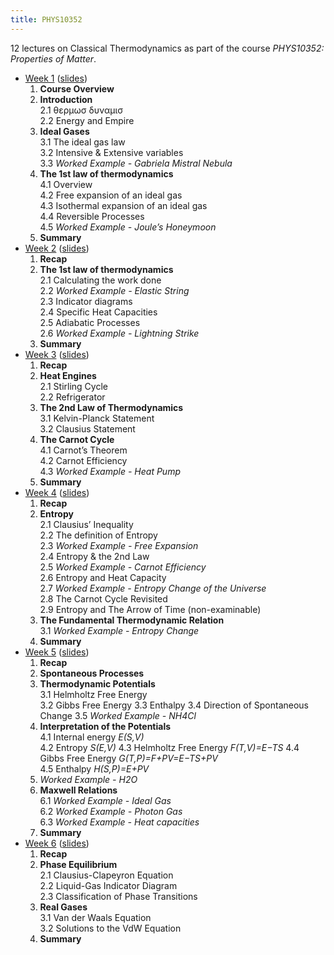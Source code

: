 ```yaml
---
title: PHYS10352
---
```


12 lectures on Classical Thermodynamics as part of the course *PHYS10352: Properties of Matter*.

* <ins>Week 1</ins> ([slides](phys10352/PHYS10352___Week_1-updated.pdf))  
    1. **Course Overview**  
    2. **Introduction**  
      2.1 θερμωσ δυναμισ  
      2.2 Energy and Empire  
    3. **Ideal Gases**  
      3.1 The ideal gas law  
      3.2 Intensive & Extensive variables  
      3.3 *Worked Example - Gabriela Mistral Nebula*  
    4. **The 1st law of thermodynamics**  
      4.1 Overview  
      4.2 Free expansion of an ideal gas  
      4.3 Isothermal expansion of an ideal gas  
      4.4 Reversible Processes  
      4.5 *Worked Example - Joule’s Honeymoon*  
    5. **Summary**  
* <ins>Week 2</ins> ([slides](phys10352/PHYS10352___Week_2-updated.pdf))  
    1. **Recap**
    2. **The 1st law of thermodynamics**  
        2.1 Calculating the work done  
        2.2 *Worked Example - Elastic String*  
        2.3 Indicator diagrams  
        2.4 Specific Heat Capacities  
        2.5 Adiabatic Processes  
        2.6 *Worked Example - Lightning Strike*  
    3. **Summary**  
* <ins>Week 3</ins> ([slides](phys10352/PHYS10352___Week_3-updated.pdf))  
    1. **Recap**  
    2. **Heat Engines**  
        2.1 Stirling Cycle  
        2.2 Refrigerator  
    3. **The 2nd Law of Thermodynamics**  
        3.1 Kelvin-Planck Statement  
        3.2 Clausius Statement  
    4. **The Carnot Cycle**  
        4.1 Carnot’s Theorem  
        4.2 Carnot Efficiency  
        4.3 *Worked Example - Heat Pump*  
    5. **Summary**  
* <ins>Week 4</ins> ([slides](phys10352/PHYS10352___Week_4-updated2.pdf))  
    1. **Recap**
    2. **Entropy**  
        2.1 Clausius’ Inequality  
        2.2 The definition of Entropy  
        2.3 *Worked Example - Free Expansion*  
        2.4 Entropy & the 2nd Law  
        2.5 *Worked Example - Carnot Efficiency*  
        2.6 Entropy and Heat Capacity  
        2.7 *Worked Example - Entropy Change of the Universe*  
        2.8 The Carnot Cycle Revisited  
        2.9 Entropy and The Arrow of Time (non-examinable)  
    3. **The Fundamental Thermodynamic Relation**  
        3.1 *Worked Example - Entropy Change*  
    4. **Summary**  
* <ins>Week 5</ins> ([slides](phys10352/PHYS10352___Week_5-updated-2.pdf))  
    1. **Recap**  
    2. **Spontaneous Processes**  
    3. **Thermodynamic Potentials**  
        3.1 Helmholtz Free Energy  
        3.2 Gibbs Free Energy
        3.3 Enthalpy
        3.4 Direction of Spontaneous Change
        3.5 *Worked Example - NH4Cl*
    4. **Interpretation of the Potentials**  
        4.1 Internal energy *E(S,V)*  
        4.2 Entropy *S(E,V)*
        4.3 Helmholtz Free Energy *F(T,V)=E−TS*
        4.4 Gibbs Free Energy *G(T,P)=F+PV=E−TS+PV*  
        4.5 Enthalpy *H(S,P)=E+PV*  
    5. *Worked Example - H2O*  
    6. **Maxwell Relations**  
        6.1 *Worked Example - Ideal Gas*  
        6.2 *Worked Example - Photon Gas*  
        6.3 *Worked Example - Heat capacities*  
    7. **Summary**  
* <ins>Week 6</ins> ([slides](phys10352/PHYS10352___Week_6.pdf))  
    1. **Recap**  
    2. **Phase Equilibrium**  
        2.1 Clausius-Clapeyron Equation  
        2.2 Liquid-Gas Indicator Diagram  
        2.3 Classification of Phase Transitions  
    3. **Real Gases**  
        3.1 Van der Waals Equation  
        3.2 Solutions to the VdW Equation  
    4. **Summary**  
